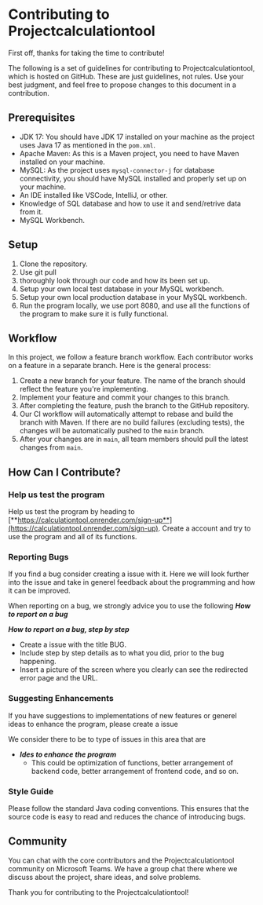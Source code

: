 # Contributing to Projectcalculationtool

First off, thanks for taking the time to contribute!

The following is a set of guidelines for contributing to Projectcalculationtool, which is hosted on GitHub. These are just guidelines, not rules. Use your best judgment, and feel free to propose changes to this document in a contribution.

## Prerequisites

- JDK 17: You should have JDK 17 installed on your machine as the project uses Java 17 as mentioned in the `pom.xml`.
- Apache Maven: As this is a Maven project, you need to have Maven installed on your machine.
- MySQL: As the project uses `mysql-connector-j` for database connectivity, you should have MySQL installed and properly set up on your machine.
- An IDE installed like VSCode, IntelliJ, or other.
- Knowledge of SQL database and how to use it and send/retrive data from it. 
- MySQL Workbench.

## Setup

1. Clone the repository.
2. Use git pull
3. thoroughly look through our code and how its been set up.
4. Setup your own local test database in your MySQL workbench.
5. Setup your own local production database in your MySQL workbench.
6. Run the program locally, we use port 8080, and use all the functions of the program to make sure it is fully functional.

## Workflow

In this project, we follow a feature branch workflow. Each contributor works on a feature in a separate branch. Here is the general process:

1. Create a new branch for your feature. The name of the branch should reflect the feature you're implementing.
2. Implement your feature and commit your changes to this branch.
3. After completing the feature, push the branch to the GitHub repository.
4. Our CI workflow will automatically attempt to rebase and build the branch with Maven. If there are no build failures (excluding tests), the changes will be automatically pushed to the `main` branch.
5. After your changes are in `main`, all team members should pull the latest changes from `main`.

## How Can I Contribute?

### Help us test the program

Help us test the program by heading to [**https://calculationtool.onrender.com/sign-up**](https://calculationtool.onrender.com/sign-up). Create a account and try to use the program and all of its functions.

### Reporting Bugs

If you find a bug consider creating a issue with it. Here we will look further into the issue and take in generel feedback about the programming and how it can be improved.

When reporting on a bug, we strongly advice you to use the following ***How to report on a bug***

***How to report on a bug, step by step***
- Create a issue with the title BUG.
- Include step by step details as to what you did, prior to the bug happening.
- Insert a picture of the screen where you clearly can see the redirected error page and the URL.

### Suggesting Enhancements

If you have suggestions to implementations of new features or generel ideas to enhance the program, please create a issue

We consider there to be to type of issues in this area that are
- ***Ides to enhance the program***
  - This could be optimization of functions, better arrangement of backend code, better arrangement of frontend code, and so on. 


### Style Guide

Please follow the standard Java coding conventions. This ensures that the source code is easy to read and reduces the chance of introducing bugs.

## Community

You can chat with the core contributors and the Projectcalculationtool community on Microsoft Teams. We have a group chat there where we discuss about the project, share ideas, and solve problems.

Thank you for contributing to the Projectcalculationtool!
